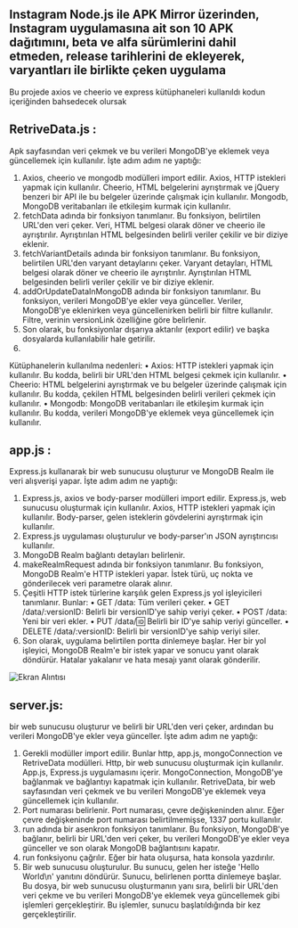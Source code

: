 Instagram Node.js ile APK Mirror üzerinden, Instagram uygulamasına ait son 10 APK dağıtımını, beta ve alfa
sürümlerini dahil etmeden, release tarihlerini de ekleyerek, varyantları ile birlikte çeken uygulama
-------------------------------------------------------------------------------------------------------------

Bu projede axios ve cheerio ve express kütüphaneleri kullanıldı kodun içeriğinden bahsedecek olursak

RetriveData.js :
--------------
 Apk sayfasından veri çekmek  ve bu verileri MongoDB'ye eklemek veya güncellemek için kullanılır. İşte adım adım ne yaptığı:
1.	Axios, cheerio ve mongodb modülleri import edilir. Axios, HTTP istekleri yapmak için kullanılır. Cheerio, HTML belgelerini ayrıştırmak ve jQuery benzeri bir API ile bu belgeler üzerinde çalışmak için kullanılır. Mongodb, MongoDB veritabanları ile etkileşim kurmak için kullanılır.
2.	fetchData adında bir fonksiyon tanımlanır. Bu fonksiyon, belirtilen URL'den veri çeker. Veri, HTML belgesi olarak döner ve cheerio ile ayrıştırılır. Ayrıştırılan HTML belgesinden belirli veriler çekilir ve bir diziye eklenir.
3.	fetchVariantDetails adında bir fonksiyon tanımlanır. Bu fonksiyon, belirtilen URL'den varyant detaylarını çeker. Varyant detayları, HTML belgesi olarak döner ve cheerio ile ayrıştırılır. Ayrıştırılan HTML belgesinden belirli veriler çekilir ve bir diziye eklenir.
4.	addOrUpdateDataInMongoDB adında bir fonksiyon tanımlanır. Bu fonksiyon, verileri MongoDB'ye ekler veya günceller. Veriler, MongoDB'ye eklenirken veya güncellenirken belirli bir filtre kullanılır. Filtre, verinin versionLink özelliğine göre belirlenir.
5.	Son olarak, bu fonksiyonlar dışarıya aktarılır (export edilir) ve başka dosyalarda kullanılabilir hale getirilir.
6.	
Kütüphanelerin kullanılma nedenleri:
•	Axios: HTTP istekleri yapmak için kullanılır. Bu kodda, belirli bir URL'den HTML belgesi çekmek için kullanılır.
•	Cheerio: HTML belgelerini ayrıştırmak ve bu belgeler üzerinde çalışmak için kullanılır. Bu kodda, çekilen HTML belgesinden belirli verileri çekmek için kullanılır.
•	Mongodb: MongoDB veritabanları ile etkileşim kurmak için kullanılır. Bu kodda, verileri MongoDB'ye eklemek veya güncellemek için kullanılır.


app.js : 
-------
Express.js kullanarak bir web sunucusu oluşturur ve MongoDB Realm ile veri alışverişi yapar. İşte adım adım ne yaptığı:
1.	Express.js, axios ve body-parser modülleri import edilir. Express.js, web sunucusu oluşturmak için kullanılır. Axios, HTTP istekleri yapmak için kullanılır. Body-parser, gelen isteklerin gövdelerini ayrıştırmak için kullanılır.
2.	Express.js uygulaması oluşturulur ve body-parser'ın JSON ayrıştırıcısı kullanılır.
3.	MongoDB Realm bağlantı detayları belirlenir.
4.	makeRealmRequest adında bir fonksiyon tanımlanır. Bu fonksiyon, MongoDB Realm'e HTTP istekleri yapar. İstek türü, uç nokta ve gönderilecek veri parametre olarak alınır.
5.	Çeşitli HTTP istek türlerine karşılık gelen Express.js yol işleyicileri tanımlanır. Bunlar:
•	GET /data: Tüm verileri çeker.
•	GET /data/:versionID: Belirli bir versionID'ye sahip veriyi çeker.
•	POST /data: Yeni bir veri ekler.
•	PUT /data/:id: Belirli bir ID'ye sahip veriyi günceller.
•	DELETE /data/:versionID: Belirli bir versionID'ye sahip veriyi siler.
6.	Son olarak, uygulama belirtilen portta dinlemeye başlar.
Her bir yol işleyici, MongoDB Realm'e bir istek yapar ve sonucu yanıt olarak döndürür. Hatalar yakalanır ve hata mesajı yanıt olarak gönderilir.

![Ekran Alıntısı](https://github.com/jonhonpony/NodeJs-web-Scrapper-mongoDB/assets/75491423/4fcc6a5a-ca94-4dd1-a897-a9612ffdfaa6)



server.js:
----------
bir web sunucusu oluşturur ve belirli bir URL'den veri çeker, ardından bu verileri MongoDB'ye ekler veya günceller. İşte adım adım ne yaptığı:
1.	Gerekli modüller import edilir. Bunlar http, app.js, mongoConnection ve RetriveData modülleri. Http, bir web sunucusu oluşturmak için kullanılır. App.js, Express.js uygulamasını içerir. MongoConnection, MongoDB'ye bağlanmak ve bağlantıyı kapatmak için kullanılır. RetriveData, bir web sayfasından veri çekmek ve bu verileri MongoDB'ye eklemek veya güncellemek için kullanılır.
2.	Port numarası belirlenir. Port numarası, çevre değişkeninden alınır. Eğer çevre değişkeninde port numarası belirtilmemişse, 1337 portu kullanılır.
3.	run adında bir asenkron fonksiyon tanımlanır. Bu fonksiyon, MongoDB'ye bağlanır, belirli bir URL'den veri çeker, bu verileri MongoDB'ye ekler veya günceller ve son olarak MongoDB bağlantısını kapatır.
4.	run fonksiyonu çağrılır. Eğer bir hata oluşursa, hata konsola yazdırılır.
5.	Bir web sunucusu oluşturulur. Bu sunucu, gelen her isteğe 'Hello World\n' yanıtını döndürür. Sunucu, belirlenen portta dinlemeye başlar.
Bu dosya, bir web sunucusu oluşturmanın yanı sıra, belirli bir URL'den veri çekme ve bu verileri MongoDB'ye eklemek veya güncellemek gibi işlemleri gerçekleştirir. Bu işlemler, sunucu başlatıldığında bir kez gerçekleştirilir.




